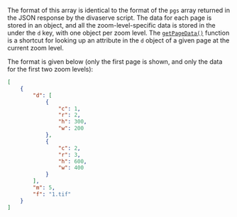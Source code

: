 The format of this array is identical to the format of the `pgs` array returned
in the JSON response by the divaserve script. The data for each page is stored
in an object, and all the zoom-level-specific data is stored in the under the
`d` key, with one object per zoom level. The [`getPageData()`](#MONKEY)
function is a shortcut for looking up an attribute in the `d` object of a given
page at the current zoom level.

The format is given below (only the first page is shown, and only the data for
the first two zoom levels):

```json
[
    {
        "d": [
            {
                "c": 1,
                "r": 2,
                "h": 300,
                "w": 200
            },
            {
                "c": 2,
                "r": 3,
                "h": 600,
                "w": 400
            }
        ],
        "m": 5,
        "f": "1.tif"
    }
]
```

